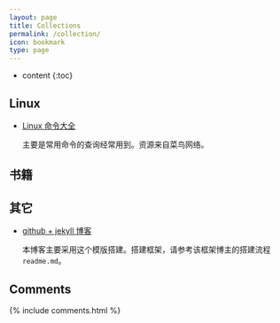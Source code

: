 ```yaml
---
layout: page
title: Collections
permalink: /collection/
icon: bookmark
type: page
---
```


* content
{:toc}

## Linux
* [Linux 命令大全](https://www.runoob.com/linux/linux-command-manual.html)
  
  主要是常用命令的查询经常用到。资源来自菜鸟网络。

## 书籍

## 其它
* [github + jekyll 博客](https://github.com/Gaohaoyang/gaohaoyang.github.io)

  本博客主要采用这个模版搭建。搭建框架，请参考该框架博主的搭建流程 `readme.md`。


## Comments

{% include comments.html %}
